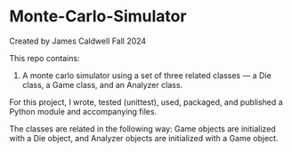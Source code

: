 # Monte-Carlo-Simulator
Created by James Caldwell 
Fall 2024

This repo contains: <br>
 1. A monte carlo simulator using a set of three related classes — a Die class, a Game class, and an Analyzer class. <br>

For this project, I wrote, tested (unittest), used, packaged, and published a Python module and accompanying files. <br>

The classes are related in the following way: Game objects are initialized with a Die object, and Analyzer objects are initialized with a Game object.

